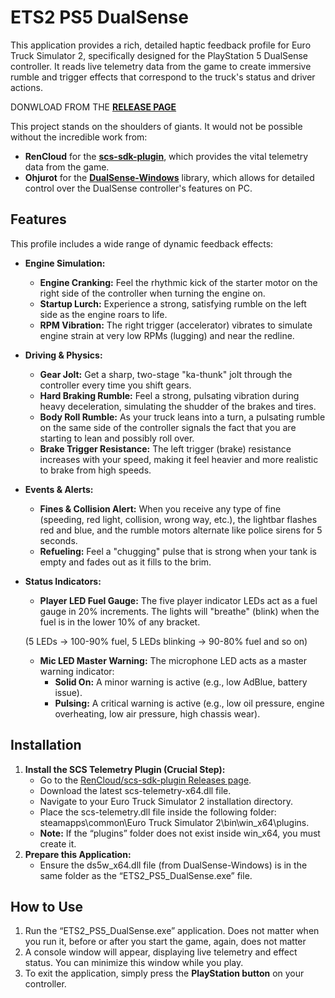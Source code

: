 # **ETS2 PS5 DualSense**

This application provides a rich, detailed haptic feedback profile for Euro Truck Simulator 2, specifically designed for the PlayStation 5 DualSense controller. It reads live telemetry data from the game to create immersive rumble and trigger effects that correspond to the truck's status and driver actions.


DONWLOAD FROM THE [**RELEASE PAGE**](https://github.com/LikeARealG/ETS2_PS5_DualSense/releases/tag/v1.0) 


This project stands on the shoulders of giants. It would not be possible without the incredible work from:

* **RenCloud** for the [**scs-sdk-plugin**](https://github.com/RenCloud/scs-sdk-plugin), which provides the vital telemetry data from the game.  
* **Ohjurot** for the [**DualSense-Windows**](https://github.com/Ohjurot/DualSense-Windows) library, which allows for detailed control over the DualSense controller's features on PC.

## **Features**

This profile includes a wide range of dynamic feedback effects:

* **Engine Simulation:**  
  * **Engine Cranking:** Feel the rhythmic kick of the starter motor on the right side of the controller when turning the engine on.  
  * **Startup Lurch:** Experience a strong, satisfying rumble on the left side as the engine roars to life.  
  * **RPM Vibration:** The right trigger (accelerator) vibrates to simulate engine strain at very low RPMs (lugging) and near the redline.  
* **Driving & Physics:**  
  * **Gear Jolt:** Get a sharp, two-stage "ka-thunk" jolt through the controller every time you shift gears.  
  * **Hard Braking Rumble:** Feel a strong, pulsating vibration during heavy deceleration, simulating the shudder of the brakes and tires.  
  * **Body Roll Rumble:** As your truck leans into a turn, a pulsating rumble on the same side of the controller signals the fact that you are starting to lean and possibly roll over.  
  * **Brake Trigger Resistance:** The left trigger (brake) resistance increases with your speed, making it feel heavier and more realistic to brake from high speeds.  
* **Events & Alerts:**  
  * **Fines & Collision Alert:** When you receive any type of fine (speeding, red light, collision, wrong way, etc.), the lightbar flashes red and blue, and the rumble motors alternate like police sirens for 5 seconds.  
  * **Refueling:** Feel a "chugging" pulse that is strong when your tank is empty and fades out as it fills to the brim.  
* **Status Indicators:**  
  * **Player LED Fuel Gauge:** The five player indicator LEDs act as a fuel gauge in 20% increments. The lights will "breathe" (blink) when the fuel is in the lower 10% of any bracket.

  (5 LEDs \-\> 100-90% fuel, 5 LEDs blinking \-\> 90-80% fuel and so on)

  * **Mic LED Master Warning:** The microphone LED acts as a master warning indicator:  
    * **Solid On:** A minor warning is active (e.g., low AdBlue, battery issue).  
    * **Pulsing:** A critical warning is active (e.g., low oil pressure, engine overheating, low air pressure, high chassis wear).

## **Installation**

1. **Install the SCS Telemetry Plugin (Crucial Step):**  
   * Go to the [RenCloud/scs-sdk-plugin Releases page](https://github.com/RenCloud/scs-sdk-plugin/releases).  
   * Download the latest scs-telemetry-x64.dll file.  
   * Navigate to your Euro Truck Simulator 2 installation directory.  
   * Place the scs-telemetry.dll file inside the following folder: steamapps\\common\\Euro Truck Simulator 2\\bin\\win\_x64\\plugins.  
   * **Note:** If the “plugins” folder does not exist inside win\_x64, you must create it.  
2. **Prepare this Application:**  
   * Ensure the ds5w\_x64.dll file (from DualSense-Windows) is in the same folder as the “ETS2\_PS5\_DualSense.exe” file.

## **How to Use**

1. Run the “ETS2\_PS5\_DualSense.exe” application. Does not matter when you run it, before or after you start the game, again, does not matter  
2. A console window will appear, displaying live telemetry and effect status. You can minimize this window while you play.  
3. To exit the application, simply press the **PlayStation button** on your controller.
